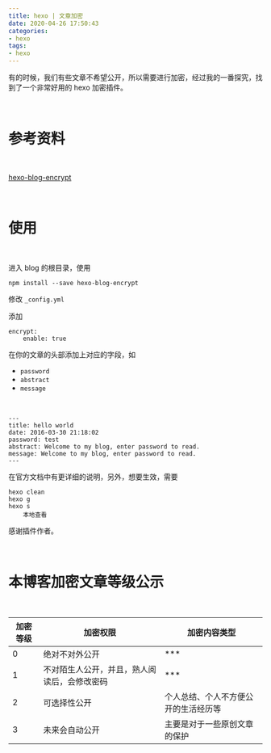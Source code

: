 ```yaml
---
title: hexo | 文章加密
date: 2020-04-26 17:50:43
categories:
- hexo
tags:
- hexo
---
```

有的时候，我们有些文章不希望公开，所以需要进行加密，经过我的一番探究，找到了一个非常好用的 hexo 加密插件。

<!-- more -->

<br/>

# 参考资料

<br/>

[hexo-blog-encrypt](https://github.com/MikeCoder/hexo-blog-encrypt/blob/master/ReadMe.zh.md)

<br/>

# 使用

<br/>

进入 blog 的根目录，使用

	npm install --save hexo-blog-encrypt

修改 `_config.yml`

添加

	encrypt:
		enable: true

在你的文章的头部添加上对应的字段，如 

- `password`
- `abstract`
- `message`

<br/>

	---
	title: hello world
	date: 2016-03-30 21:18:02
	password: test
	abstract: Welcome to my blog, enter password to read.
	message: Welcome to my blog, enter password to read.
	---

在官方文档中有更详细的说明，另外，想要生效，需要

	hexo clean
	hexo g
	hexo s
		本地查看

感谢插件作者。

<br/>

# 本博客加密文章等级公示

<br/>

|加密等级|加密权限|加密内容类型|
|---|---|---|
|0|绝对不对外公开|***|
|1|不对陌生人公开，并且，熟人阅读后，会修改密码|***|
|2|可选择性公开|个人总结、个人不方便公开的生活经历等|
|3|未来会自动公开|主要是对于一些原创文章的保护|
